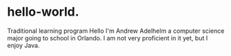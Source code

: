 # hello-world.
Traditional learning program 
Hello I'm Andrew Adelhelm a computer science major going to school in Orlando. I am not very proficient in it yet, but I enjoy Java. 
